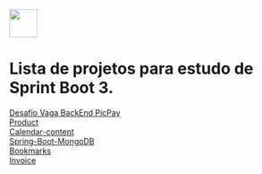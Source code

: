 <img width="50" height="50" loading="lazy" src="https://cdn.jsdelivr.net/gh/devicons/devicon/icons/spring/spring-original.svg" />  

# Lista de projetos para estudo de Sprint Boot 3.

[Desafio Vaga BackEnd PicPay](pickpaysimplificado)</br>
[Product]()</br>
[Calendar-content](content-calendar)</br>
[Spring-Boot-MongoDB](spring-Boot-MongoDB)</br>
[Bookmarks](bookmarks)</br>
[Invoice](java_tech_online/invoice)</br>


 



